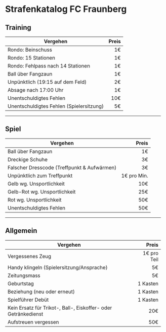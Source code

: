 # Strafenkatalog FC Fraunberg

## Training

| Vergehen                                 | Preis |
|------------------------------------------|------:|
| Rondo: Beinschuss                        | 1€    |
| Rondo: 15 Stationen                      | 1€    |        
| Rondo: Fehlpass nach 14 Stationen        | 1€    |
| Ball über Fangzaun                       | 1€    |
| Unpünktlich (19:15 auf dem Feld)         | 2€    |
| Absage nach 17:00 Uhr                    | 1€    |
| Unentschuldigtes Fehlen                  | 10€   |
| Unentschuldigtes Fehlen (Spielersitzung) | 5€    |

---

## Spiel

| Vergehen                                    | Preis       |
|---------------------------------------------|------------:|
| Ball über Fangzaun                          | 1€          |
| Dreckige Schuhe                             | 3€          |
| Falscher Dresscode (Treffpunkt & Aufwärmen) | 3€          |
| Unpünktlich zum Treffpunkt                  | 1€ pro Min. |
| Gelb wg. Unsportlichkeit                    | 10€         |
| Gelb-Rot wg. Unsportlichkeit                | 25€         |
| Rot wg. Unsportlichkeit                     | 50€         |
| Unentschuldigtes Fehlen                     | 50€         |

---

## Allgemein

| Vergehen                                                       | Preis       |
|----------------------------------------------------------------|------------:|
| Vergessenes Zeug                                               | 1€ pro Teil |
| Handy klingeln (Spielersitzung/Ansprache)                      | 5€          |
| Zeitungsmass                                                   | 5€          |
| Geburtstag                                                     | 1 Kasten    |
| Beziehung (neu oder erneut)                                    | 1 Kasten    |
| Spielführer Debüt                                              | 1 Kasten    |
| Kein Ersatz für Trikot-, Ball-, Eiskoffer- oder Getränkedienst | 20€         |
| Aufstreuen vergessen                                           | 50€         |

